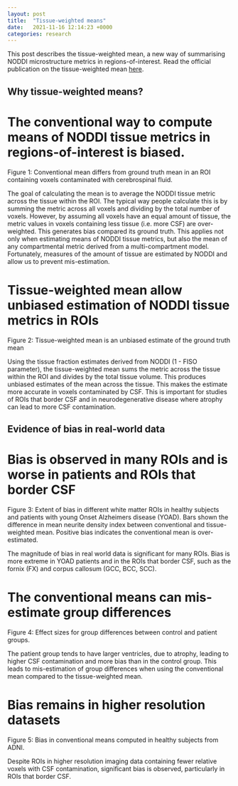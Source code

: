 ```yaml
---
layout: post
title:  "Tissue-weighted means"
date:   2021-11-16 12:14:23 +0000
categories: research
---
```


This post describes the tissue-weighted mean, a new way of summarising NODDI microstructure metrics in regions-of-interest.
Read the official publication on the tissue-weighted mean [here][tissue-weighted-mean-preprint].

## Why tissue-weighted means?

# The conventional way to compute means of NODDI tissue metrics in regions-of-interest is biased.

Figure 1: Conventional mean differs from ground truth mean in an ROI containing voxels contaminated with cerebrospinal fluid.

The goal of calculating the mean is to average the NODDI tissue metric across the tissue within the ROI. The typical way people calculate this is by summing the metric across all voxels and dividing by the total number of voxels. However, by assuming all voxels have an equal amount of tissue, the metric values in voxels containing less tissue (i.e. more CSF) are over-weighted. This generates bias compared its ground truth. This applies not only when estimating means of NODDI tissue metrics, but also the mean of any compartmental metric derived from a multi-compartment model. Fortunately, measures of the amount of tissue are estimated by NODDI and allow us to prevent mis-estimation.

# Tissue-weighted mean allow unbiased estimation of NODDI tissue metrics in ROIs

Figure 2: Tissue-weighted mean is an unbiased estimate of the ground truth mean

Using the tissue fraction estimates derived from NODDI (1 - FISO parameter), the tissue-weighted mean sums the metric across the tissue within the ROI and divides by the total tissue volume. This produces unbiased estimates of the mean across the tissue. This makes the estimate more accurate in voxels contaminated by CSF. This is important for studies of ROIs that border CSF and in neurodegenerative disease where atrophy can lead to more CSF contamination.

## Evidence of bias in real-world data

# Bias is observed in many ROIs and is worse in patients and ROIs that border CSF

Figure 3: Extent of bias in different white matter ROIs in healthy subjects and patients with young Onset Alzheimers disease (YOAD). Bars shown the difference in mean neurite density index between conventional and tissue-weighted mean. Positive bias indicates the conventional mean is over-estimated.

The magnitude of bias in real world data is significant for many ROIs. Bias is more extreme in YOAD patients and in the ROIs that border CSF, such as the fornix (FX) and corpus callosum (GCC, BCC, SCC). 

# The conventional means can mis-estimate group differences

Figure 4: Effect sizes for group differences between control and patient groups.

The patient group tends to have larger ventricles, due to atrophy, leading to higher CSF contamination and more bias than in the control group. This leads to mis-estimation of group differences when using the conventional mean compared to the tissue-weighted mean.

# Bias remains in higher resolution datasets

Figure 5: Bias in conventional means computed in healthy subjects from ADNI.

Despite ROIs in higher resolution imaging data containing fewer relative voxels with CSF contamination, significant bias is observed, particularly in ROIs that border CSF.

[tissue-weighted-mean-preprint]: https://www.biorxiv.org/content/10.1101/2021.06.29.450089v3.abstract

